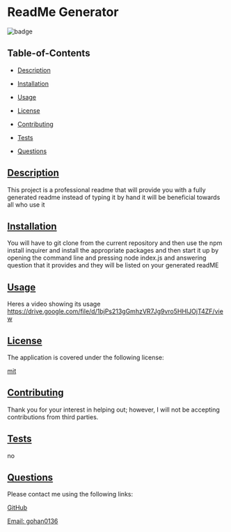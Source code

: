 
  # ReadMe Generator
  
  
  ![badge](https://img.shields.io/badge/license-mit-blue)
    

  ## Table-of-Contents

  * [Description](#description)
  * [Installation](#installation)
  * [Usage](#usage)
  
  * [License](#license)
    
  * [Contributing](#contributing)
  * [Tests](#tests)
  * [Questions](#questions)
  
  ## [Description](#table-of-contents)

 This project is a professional readme that will provide you with a fully generated readme instead of typing it by hand it will be beneficial towards all who use it


  ## [Installation](#table-of-contents)

 You will have to git clone from the current repository and then use the npm install inquirer and install the appropriate packages and then start it up by opening the command line and pressing node index.js and answering question that it provides and they will be listed on your generated readME

  ## [Usage](#table-of-contents)

  Heres a video showing its usage
  https://drive.google.com/file/d/1bjPs213gGmhzVR7Jg9vro5HHIJOjT4ZF/view
  
  ## [License](#table-of-contents)

  The application is covered under the following license:

  
  [mit](https://choosealicense.com/licenses/mit)
    
    

  ## [Contributing](#table-of-contents)
  
  
  Thank you for your interest in helping out; however, I will not be accepting contributions from third parties.
    

  ## [Tests](#table-of-contents)

  no

  ## [Questions](#table-of-contents)

  Please contact me using the following links:

  [GitHub](https://github.com/CougarChan)

  [Email: gohan0136](mailto:gohan0136)
